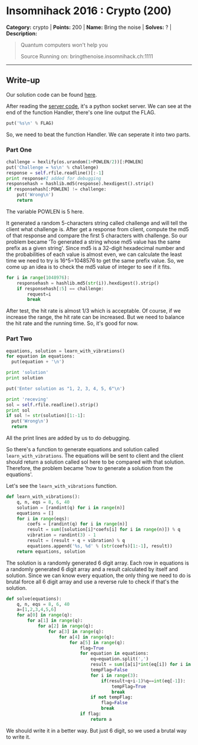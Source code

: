 # Insomnihack 2016 : Crypto (200)

**Category:** crypto |
**Points:** 200 |
**Name:** Bring the noise |
**Solves:** ? |
**Description:**

> Quantum computers won't help you
>
> Source
> Running on: bringthenoise.insomnihack.ch:1111

___

## Write-up

Our solution code can be found [here](https://github.com/nomoonx/insomnihack/blob/master/Bring%20the%20noise/crack.py).

After reading the [server code](https://github.com/nomoonx/insomnihack/blob/master/Bring%20the%20noise/server-bd6a6586808ab28325de37276aa99357.py), it's a python socket server. We can see at the end of the function Handler, there's one line output the FLAG.
```python
put('%s\n' % FLAG)
```
So, we need to beat the function Handler. We can seperate it into two parts.

### Part One
```python
challenge = hexlify(os.urandom(1+POWLEN/2))[:POWLEN]
put('Challenge = %s\n' % challenge)
response = self.rfile.readline()[:-1]
print response#I added for debugging
responsehash = hashlib.md5(response).hexdigest().strip()
if responsehash[:POWLEN] != challenge:
    put('Wrong\n')
    return
```
The variable POWLEN is 5 here.

It generated a random 5-characters string called challenge and will tell the client what challenge is. After get a response from client, compute the md5 of that response and compare the first 5 characters with challenge. So our problem became 'To generated a string whose md5 value has the same prefix as a given string'. Since md5 is a 32-digit hexadecimal number and the probabilities of each value is almost even, we can calculate the least time we need to try is 16^5=1048576 to get the same prefix value.
So, we come up an idea is to check the md5 value of integer to see if it fits.
```python
for i in range(1048976):
    responsehash = hashlib.md5(str(i)).hexdigest().strip()
    if responsehash[:5] == challenge:
        request=i
        break
```
After test, the hit rate is almost 1/3 which is acceptable. Of course, if we increase the range, the hit rate can be increased. But we need to balance the hit rate and the running time. So, it's good for now.

### Part Two
```python
equations, solution = learn_with_vibrations()
for equation in equations:
  put(equation + '\n')

print 'solution'
print solution

put('Enter solution as "1, 2, 3, 4, 5, 6"\n')

print 'receving'
sol = self.rfile.readline().strip()
print sol
if sol != str(solution)[1:-1]:
  put('Wrong\n')
  return
```
All the print lines are added by us to do debugging.

So there's a function to generate equations and solution called `learn_with_vibrations`. The equations will be sent to client and the client should return a solution called sol here to be compared with that solution. Therefore, the problem became 'how to generate a solution from the equations'.

Let's see the `learn_with_vibrations` function.
```python
def learn_with_vibrations():
    q, n, eqs = 8, 6, 40
    solution = [randint(q) for i in range(n)]
    equations = []
    for i in range(eqs):
        coefs = [randint(q) for i in range(n)]
        result = sum([solution[i]*coefs[i] for i in range(n)]) % q
        vibration = randint(3) - 1
        result = (result + q + vibration) % q
        equations.append('%s, %d' % (str(coefs)[1:-1], result))
    return equations, solution
```
The solution is a randomly generated 6 digit array.
Each row in equations is a randomly generated 6 digit array and a result calculated by itself and solution.
Since we can know every equation, the only thing we need to do is brutal force all 6 digit array and use a reverse rule to check if that's the solution.
```python
def solve(equations):
    q, n, eqs = 8, 6, 40
    a=[1,2,3,4,5,6]
    for a[0] in range(q):
        for a[1] in range(q):
            for a[2] in range(q):
                for a[3] in range(q):
                    for a[4] in range(q):
                        for a[5] in range(q):
                            flag=True
                            for equation in equations:
                                eq=equation.split(',')
                                result = sum([a[i]*int(eq[i]) for i in range(n)]) % q
                                tempFlag=False
                                for i in range(3):
                                    if(result+q+i-1)%q==int(eq[-1]):
                                        tempFlag=True
                                        break
                                if not tempFlag:
                                    flag=False
                                    break
                            if flag:
                                return a
```
We should write it in a better way. But just 6 digit, so we used a brutal way to write it.
